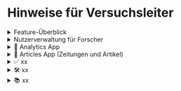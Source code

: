 # Hinweise für Versuchsleiter

<details> <summary>Feature-Überblick</summary>

User:
- Artikel lesen: Zugriff auf veröffentlichte Zeitungsartikel.
- Kommentare schreiben: Artikel können kommentiert werden.
- Reaktionen: Kommentare können geliked und kommentiert werden.
- Benutzerprofile bearbeiten (Bio ändern).
- Andere Benutzerprofile und deren Bio ansehen.

Forschende:
- Hosting der Website: Anleitung dazu in Datei: ```deployment.md```.
- Nutzerinformationen einsehen: Name, User ID etc. (Passwörter sind nicht einsehbar).
- Nutzerverwaltung: Nutzer hinzufügen, entfernen und bearbeiten.
- Inhalte einsehen und bearbeiten: Zugriff auf Artikel, Kommentare, Likes und alle Interaktionen (über das Admin-Panel).
- Tracking-Daten einsehen: Verweildauer und Klickverhalten der Nutzer.
- Datenexport: Export der Daten als .xlsx-Datei (ausgewählte Tabellen oder gesamte Datenbank).
</details>

<details> <summary>Nutzerverwaltung für Forscher </summary>
Registrierung:

- Jede/r Nutzende kann sich direkt über die Registrierungsseite anmelden.
Nach dem Login haben Nutzende Zugriff auf die oben beschriebenen Features.

Admin-Zugriff:
- Forscher können über <URL>/admin auf die Administrationsseite zugreifen. 
- Login erfolgt mit Superuser-Zugangsdaten, die während der Einrichtung festgelegt wurden. Über die Admin-Seite können alle Module eingesehen und bearbeitet werden.
</details>

<details> <summary>🚀 Analytics App
</summary>

<br> TL;DR: Hier werden Nutzerdaten getrackt (User Event Log, Content Position) und Experimentalbedingung festgelegt.

- Admin Panel: 
    - Experiment Conditions: Hier werden die Experiment-Conditions festgelegt (falls vorhanden). Bisher werden nur die Zeitungen nach den Conditions gefiltert.

- Dateien: 
    - ```admin.py``` legt fest, wie die Conditions bearbeitet werden können.
    - ```models.py``` definiert Datenbanktabellen fuer 1. allgemeinen User Event Log, 2. Content Position (Anzeigeposition Artikel, Zeitung etc.) fuer jeweiligen User, 3. ExperimentCondition
    - ```urls.py``` enthaelt URL fuer Javascript User Event Logging
    - ```utils.py``` create_event_log erstellt einen UserEventLog-Eintrag mit validierten JSON-Daten
    - ```views.py``` log_user_action loggt Javascript User Actions
</details>

<details> <summary>🚀 Articles App (Zeitungen und Artikel)
</summary>

Artikel:
Alle Artikel werden in der Admin-Ansicht unter Artikel gelistet.
Forscher können neue Artikel hinzufügen oder bestehende bearbeiten.

Felder zur Bearbeitung eines Artikels:
Titel: Titel des Artikels.
Inhalt: Text des Artikels.
Autor: Kann ein Nutzer oder ein künstlicher Nutzer sein.
Kommentare:
Kommentare zu Artikeln werden unter Kommentare verwaltet.
Felder zur Bearbeitung eines Kommentars:
Artikel: Artikel, zu dem der Kommentar gehört.
Inhalt: Text des Kommentars.
Autor: Der Nutzer, der den Kommentar verfasst hat.

</details>

 <details> <summary>✅ xx</summary>
x</details> <details> <summary>🛠️ xx</summary>
x
</details> <details> <summary>📚 xx </summary>
x
</details>